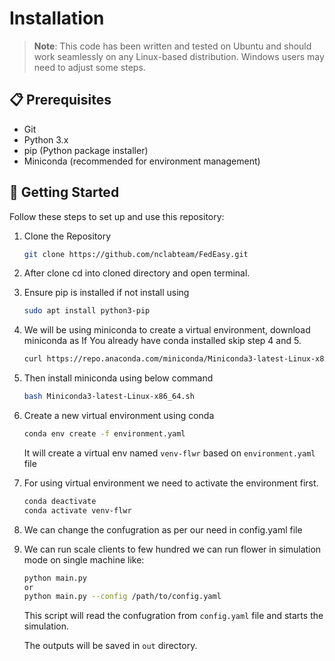# Installation

> **Note**: This code has been written and tested on Ubuntu and should work seamlessly on any Linux-based distribution. Windows users may need to adjust some steps.

## 📋 Prerequisites

- Git
- Python 3.x
- pip (Python package installer)
- Miniconda (recommended for environment management)

## 🚀 Getting Started

Follow these steps to set up and use this repository:

1. Clone the Repository

    ```bash
    git clone https://github.com/nclabteam/FedEasy.git
    ```
2. After clone cd into cloned directory and open terminal.

3. Ensure pip is installed if not install using
    ```bash
    sudo apt install python3-pip
    ```

4. We will be using miniconda to create a virtual environment, download miniconda as
If You already have conda installed skip step 4 and 5.

    ```bash
    curl https://repo.anaconda.com/miniconda/Miniconda3-latest-Linux-x86_64.sh -o Miniconda3-latest-Linux-x86_64.sh
    ```
5. Then install miniconda using below command
    ```bash
    bash Miniconda3-latest-Linux-x86_64.sh
    ```
6. Create a new virtual environment using conda
    ```bash
    conda env create -f environment.yaml
    ```
    It will create a virtual env named `venv-flwr` based on `environment.yaml` file

7. For using virtual environment we need to activate the environment first.
    ```bash
    conda deactivate
    conda activate venv-flwr
    ```
8. We can change the confugration as per our need in config.yaml file

9. We can run scale clients to few hundred we can run flower in simulation mode on single machine like:
    ```bash
    python main.py
    or
    python main.py --config /path/to/config.yaml
    ```
    This script will read the confugration from `config.yaml` file and starts the simulation.

    The outputs will be saved in `out` directory.


